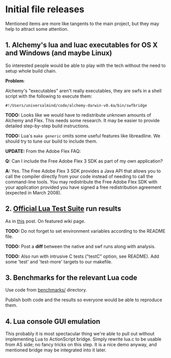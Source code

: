 # Initial file releases

Mentioned items are more like tangents to the main project, but they may help to attract some attention.

## 1. Alchemy's lua and luac executables for OS X and Windows (and maybe Linux)

So interested people would be able to play with the tech without
the need to setup whole build chain.

**Problem**:

Alchemy's "executables" aren't really executables, they are swfs in a shell script with the following to execute them:

` #!/Users/universalmind/code/alchemy-darwin-v0.4a/bin/swfbridge `

**TODO:** Looks like we would have to redistribute unknown amounts of Alchemy and Flex. This needs some research. It may be easier to provide detailed step-by-step build instructions.

**TODO:** Lua's `make generic` omits some useful features like libreadline. We should try to tune our build to include them.

**UPDATE:** From the Adobe Flex FAQ:

**Q:** Can I include the Free Adobe Flex 3 SDK as part of my own application?

**A:** Yes. The Free Adobe Flex 3 SDK provides a Java API that allows you to call the compiler directly from your code instead of needing to call the command-line tools. You may redistribute the Free Adobe Flex SDK with your application provided you have signed a free redistribution agreement (expected in March 2008).

## 2. [Official Lua Test Suite](http://www.inf.puc-rio.br/~roberto/lua/lua5.1-tests.tar.gz) run results

As in [this](http://groups.google.com/group/lua-alchemy-dev/msg/996ec28605346254) post. On featured wiki page.

**TODO:** Do not forget to set environment variables according to the README file.

**TODO:** Post a **diff** between the native and swf runs along with analysis.

**TODO:** Also run with intrusive C tests ("testC" option, see README). Add some 'test' and 'test-more' targets to our makefile.

## 3. Benchmarks for the relevant Lua code

Use code from [benchmarks/](http://github.com/lua-alchemy/lua-alchemy/tree/master/benchmark) directory.

Publish both code and the results so everyone would be able to reproduce them.

## 4. Lua console GUI emulation

This probably it is most spectacular thing we're able to pull out without
implementing Lua to ActionScript bridge. Simply rewrite lua.c to be usable from AS side; no fancy tricks on this step. It is a nice demo anyway, and mentioned bridge may be integrated into it later.